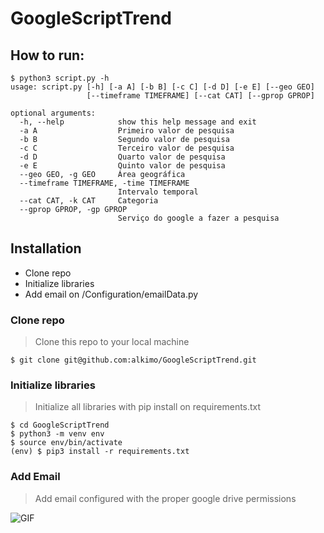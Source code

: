 # GoogleScriptTrend
<h2>How to run:</h2>

```shell
$ python3 script.py -h
usage: script.py [-h] [-a A] [-b B] [-c C] [-d D] [-e E] [--geo GEO]
                 [--timeframe TIMEFRAME] [--cat CAT] [--gprop GPROP]

optional arguments:
  -h, --help            show this help message and exit
  -a A                  Primeiro valor de pesquisa
  -b B                  Segundo valor de pesquisa
  -c C                  Terceiro valor de pesquisa
  -d D                  Quarto valor de pesquisa
  -e E                  Quinto valor de pesquisa
  --geo GEO, -g GEO     Área geográfica
  --timeframe TIMEFRAME, -time TIMEFRAME
                        Intervalo temporal
  --cat CAT, -k CAT     Categoria
  --gprop GPROP, -gp GPROP
                        Serviço do google a fazer a pesquisa

```

## Installation

- Clone repo 
- Initialize libraries
- Add email on /Configuration/emailData.py

### Clone repo

> Clone this repo to your local machine 

```shell
$ git clone git@github.com:alkimo/GoogleScriptTrend.git
```

### Initialize libraries

> Initialize all libraries with pip install on requirements.txt

```shell
$ cd GoogleScriptTrend
$ python3 -m venv env
$ source env/bin/activate
(env) $ pip3 install -r requirements.txt
```

### Add Email

> Add email configured with the proper google drive permissions 

![GIF](https://i.ibb.co/B3dQ1PH/ezgif-com-video-to-gif-1.gif)